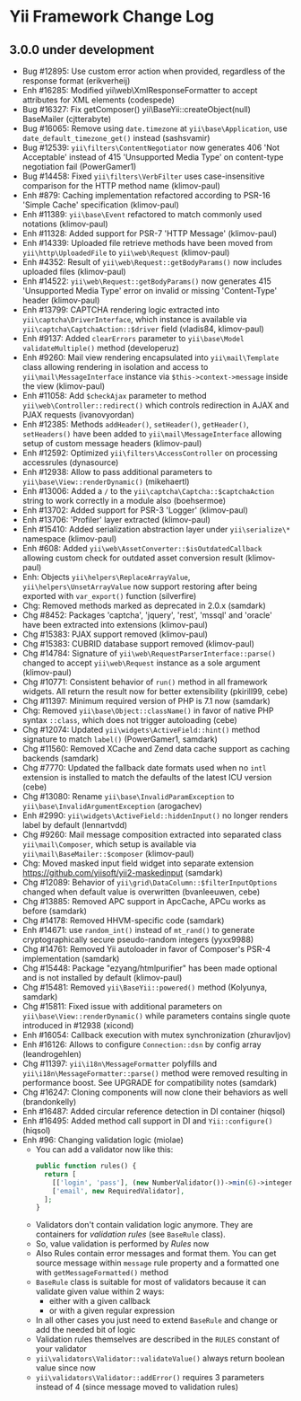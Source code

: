Yii Framework Change Log
========================

3.0.0 under development
-----------------------

- Bug #12895: Use custom error action when provided, regardless of the response format (erikverheij)
- Enh #16285: Modified yii\web\XmlResponseFormatter to accept attributes for XML elements (codespede)
- Bug #16327: Fix getComposer() yii\BaseYii::createObject(null) BaseMailer (cjtterabyte)
- Bug #16065: Remove using `date.timezone` at `yii\base\Application`, use `date_default_timezone_get()` instead (sashsvamir)
- Bug #12539: `yii\filters\ContentNegotiator` now generates 406 'Not Acceptable' instead of 415 'Unsupported Media Type' on content-type negotiation fail (PowerGamer1)
- Bug #14458: Fixed `yii\filters\VerbFilter` uses case-insensitive comparison for the HTTP method name (klimov-paul)
- Enh #879: Caching implementation refactored according to PSR-16 'Simple Cache' specification (klimov-paul)
- Enh #11389: `yii\base\Event` refactored to match commonly used notations (klimov-paul)
- Enh #11328: Added support for PSR-7 'HTTP Message' (klimov-paul)
- Enh #14339: Uploaded file retrieve methods have been moved from `yii\http\UploadedFile` to `yii\web\Request` (klimov-paul)
- Enh #4352: Result of `yii\web\Request::getBodyParams()` now includes uploaded files (klimov-paul)
- Enh #14522: `yii\web\Request::getBodyParams()` now generates 415 'Unsupported Media Type' error on invalid or missing 'Content-Type' header (klimov-paul)
- Enh #13799: CAPTCHA rendering logic extracted into `yii\captcha\DriverInterface`, which instance is available via `yii\captcha\CaptchaAction::$driver` field (vladis84, klimov-paul)
- Enh #9137: Added `clearErrors` parameter to `yii\base\Model` `validateMultiple()` method (developeruz)
- Enh #9260: Mail view rendering encapsulated into `yii\mail\Template` class allowing rendering in isolation and access to `yii\mail\MessageInterface` instance via `$this->context->message` inside the view (klimov-paul)
- Enh #11058: Add `$checkAjax` parameter to method `yii\web\Controller::redirect()` which controls redirection in AJAX and PJAX requests (ivanovyordan)
- Enh #12385: Methods `addHeader()`, `setHeader()`, `getHeader()`, `setHeaders()` have been added to `yii\mail\MessageInterface` allowing setup of custom message headers (klimov-paul)
- Enh #12592: Optimized `yii\filters\AccessController` on processing accessrules (dynasource)
- Enh #12938: Allow to pass additional parameters to `yii\base\View::renderDynamic()` (mikehaertl)
- Enh #13006: Added a `/` to the `yii\captcha\Captcha::$captchaAction` string to work correctly in a module also (boehsermoe)
- Enh #13702: Added support for PSR-3 'Logger' (klimov-paul)
- Enh #13706: 'Profiler' layer extracted (klimov-paul)
- Enh #15410: Added serialization abstraction layer under `yii\serialize\*` namespace (klimov-paul)
- Enh #608: Added `yii\web\AssetConverter::$isOutdatedCallback` allowing custom check for outdated asset conversion result (klimov-paul)
- Enh: Objects `yii\helpers\ReplaceArrayValue`, `yii\helpers\UnsetArrayValue` now support restoring after being exported with `var_export()` function (silverfire)
- Chg: Removed methods marked as deprecated in 2.0.x (samdark)
- Chg #8452: Packages 'captcha', 'jquery', 'rest', 'mssql' and 'oracle' have been extracted into extensions (klimov-paul)
- Chg #15383: PJAX support removed (klimov-paul)
- Chg #15383: CUBRID database support removed (klimov-paul)
- Chg #14784: Signature of `yii\web\RequestParserInterface::parse()` changed to accept `yii\web\Request` instance as a sole argument (klimov-paul)
- Chg #10771: Consistent behavior of `run()` method in all framework widgets. All return the result now for better extensibility (pkirill99, cebe)
- Chg #11397: Minimum required version of PHP is 7.1 now (samdark)
- Chg: Removed `yii\base\Object::className()` in favor of native PHP syntax `::class`, which does not trigger autoloading (cebe)
- Chg #12074: Updated `yii\widgets\ActiveField::hint()` method signature to match `label()` (PowerGamer1, samdark)
- Chg #11560: Removed XCache and Zend data cache support as caching backends (samdark)
- Chg #7770: Updated the fallback date formats used when no `intl` extension is installed to match the defaults of the latest ICU version (cebe)
- Chg #13080: Rename `yii\base\InvalidParamException` to `yii\base\InvalidArgumentException` (arogachev)
- Enh #2990: `yii\widgets\ActiveField::hiddenInput()` no longer renders label by default (lennartvdd)
- Chg #9260: Mail message composition extracted into separated class `yii\mail\Composer`, which setup is available via `yii\mail\BaseMailer::$composer` (klimov-paul)
- Chg: Moved masked input field widget into separate extension https://github.com/yiisoft/yii2-maskedinput (samdark)
- Chg #12089: Behavior of `yii\grid\DataColumn::$filterInputOptions` changed when default value is overwritten (bvanleeuwen, cebe)
- Chg #13885: Removed APC support in ApcCache, APCu works as before (samdark)
- Chg #14178: Removed HHVM-specific code (samdark)
- Enh #14671: use `random_int()` instead of `mt_rand()` to generate cryptographically secure pseudo-random integers (yyxx9988)
- Chg #14761: Removed Yii autoloader in favor of Composer's PSR-4 implementation (samdark)
- Chg #15448: Package "ezyang/htmlpurifier" has been made optional and is not installed by default (klimov-paul)
- Chg #15481: Removed `yii\BaseYii::powered()` method (Kolyunya, samdark)
- Chg #15811: Fixed issue with additional parameters on `yii\base\View::renderDynamic()` while parameters contains single quote introduced in #12938 (xicond)
- Enh #16054: Callback execution with mutex synchronization (zhuravljov)
- Enh #16126: Allows to configure `Connection::dsn` by config array (leandrogehlen)
- Chg #11397: `yii\i18n\MessageFormatter` polyfills and `yii\i18n\MessageFormatter::parse()` method were removed resulting in performance boost. See UPGRADE for compatibility notes (samdark)
- Chg #16247: Cloning components will now clone their behaviors as well (brandonkelly)
- Enh #16487: Added circular reference detection in DI container (hiqsol)
- Enh #16495: Added method call support in DI and `Yii::configure()` (hiqsol)
- Enh #96: Changing validation logic (miolae)
  - You can add a validator now like this: 
    ```php
    public function rules() {
      return [
        [['login', 'pass'], (new NumberValidator())->min(6)->integerOnly(true)],
        ['email', new RequiredValidator],
      ];
    }
    ```
  - Validators don't contain validation logic anymore. They are containers for _validation rules_ (see `BaseRule` class).
  - So, value validation is performed by _Rules_ now
  - Also Rules contain error messages and format them. You can get source message within `message` rule property and a formatted one with `getMessageFormatted()` method
  - `BaseRule` class is suitable for most of validators because it can validate given value within 2 ways:
    - either with a given callback
    - or with a given regular expression
  - In all other cases you just need to extend `BaseRule` and change or add the needed bit of logic
  - Validation rules themselves are described in the `RULES` constant of your validator
  - `yii\validators\Validator::validateValue()` always return boolean value since now 
  - `yii\validators\Validator::addError()` requires 3 parameters instead of 4 (since message moved to validation rules)
